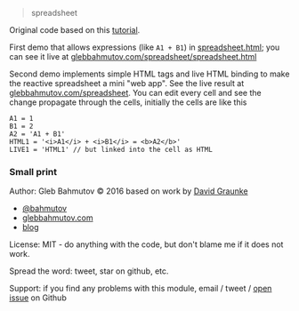 > spreadsheet

Original code based on this [tutorial][tutorial].

First demo that allows expressions (like `A1 + B1`) in
[spreadsheet.html](spreadsheet.html); you can see it live at
[glebbahmutov.com/spreadsheet/spreadsheet.html](https://glebbahmutov.com/spreadsheet/spreadsheet.html)

Second demo implements simple HTML tags and live HTML binding
to make the reactive spreadsheet a mini "web app".
See the live result at
[glebbahmutov.com/spreadsheet](https://glebbahmutov.com/spreadsheet).
You can edit every cell and see the change propagate through the cells,
initially the cells are like this

```
A1 = 1
B1 = 2
A2 = 'A1 + B1'
HTML1 = '<i>A1</i> + <i>B1</i> = <b>A2</b>'
LIVE1 = 'HTML1' // but linked into the cell as HTML
```

[tutorial]: http://blog.thomasstreet.com/post/129096073308/building-a-spreadsheet-in-20-minutes-with-angular-js

### Small print

Author: Gleb Bahmutov &copy; 2016 based on work by
[David Graunke](https://twitter.com/graunked)

* [@bahmutov](https://twitter.com/bahmutov)
* [glebbahmutov.com](http://glebbahmutov.com)
* [blog](http://glebbahmutov.com/blog/)

License: MIT - do anything with the code, but don't blame me if it does not work.

Spread the word: tweet, star on github, etc.

Support: if you find any problems with this module, email / tweet /
[open issue](https://github.com/bahmutov/spreadsheet/issues) on Github
